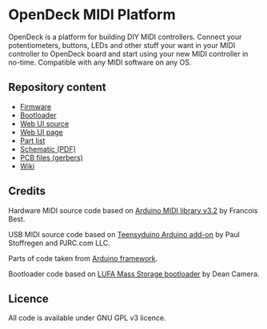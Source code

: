# OpenDeck MIDI Platform

OpenDeck is a platform for building DIY MIDI controllers. Connect your potentiometers, buttons, LEDs and other stuff your want in your MIDI controller
to OpenDeck board and start using your new MIDI controller in no-time. Compatible with any MIDI software on any OS.

## Repository content
* [Firmware](https://github.com/paradajz/OpenDeck/tree/master/src/firmware)
* [Bootloader](https://github.com/paradajz/OpenDeck/tree/master/src/bootloader)
* [Web UI source](https://github.com/paradajz/opendeck/tree/gh-pages)
* [Web UI page](https://paradajz.github.io/OpenDeck/)
* [Part list](https://github.com/paradajz/OpenDeck/blob/master/schematics/part_list.csv)
* [Schematic (PDF)](https://github.com/paradajz/OpenDeck/blob/master/schematics/OpenDeck-r1.pdf)
* [PCB files (gerbers)](https://github.com/paradajz/OpenDeck/tree/master/schematics/gerbers)
* [Wiki](https://github.com/paradajz/OpenDeck/wiki)

## Credits
Hardware MIDI source code based on [Arduino MIDI library v3.2](https://github.com/FortySevenEffects/arduino_midi_library/releases/tag/3.2) by Francois Best.

USB MIDI source code based on [Teensyduino Arduino add-on](http://www.pjrc.com/teensy/teensyduino.html) by Paul Stoffregen and PJRC.com LLC.

Parts of code taken from [Arduino framework](https://github.com/arduino/Arduino).

Bootloader code based on [LUFA Mass Storage bootloader](http://www.fourwalledcubicle.com/LUFA.php) by Dean Camera.

## Licence
All code is available under GNU GPL v3 licence.